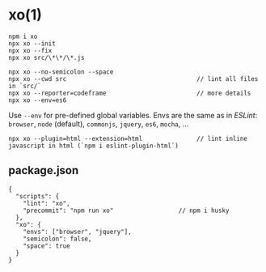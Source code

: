 # xo(1)

    npm i xo
    npx xo --init
    npx xo --fix
    npx xo src/\*\*/\*.js

    npx xo --no-semicolon --space
    npx xo --cwd src                                    // lint all files in `src/`
    npx xo --reporter=codeframe                         // more details
    npx xo --env=es6

  Use `--env` for pre-defined global variables.
  Envs are the same as in _ESLint_: `browser`, `node` (default), `commonjs`, `jquery`, `es6`, `mocha`, ...

    npx xo --plugin=html --extension=html               // lint inline javascript in html (`npm i eslint-plugin-html`)

## package.json

    {
      "scripts": {
        "lint": "xo",
        "precommit": "npm run xo"                  // npm i husky
      },
      "xo": {
        "envs": ["browser", "jquery"],
        "semicolon": false,
        "space": true
      }
    }
